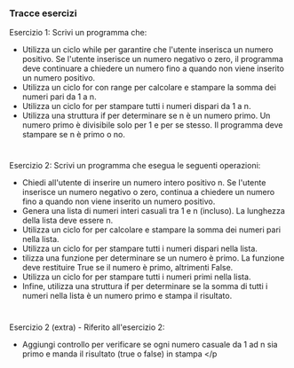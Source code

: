 
<h3 align="left">Tracce esercizi </h3>
<p align="left">
  
Esercizio 1: Scrivi un programma che:
- Utilizza un ciclo while per garantire che l'utente inserisca un numero positivo. Se l'utente inserisce un numero negativo o zero, il programma deve continuare a chiedere un numero fino a quando non viene inserito un numero positivo.
- Utilizza un ciclo for con range per calcolare e stampare la somma dei numeri pari da 1 a n.
- Utilizza un ciclo for per stampare tutti i numeri dispari da 1 a n.
- Utilizza una struttura if per determinare se n è un numero primo. Un numero primo è divisibile solo per 1 e per se stesso. Il programma deve stampare se n è primo o no.

#

Esercizio 2: Scrivi un programma che esegua le seguenti operazioni:
- Chiedi all'utente di inserire un numero intero positivo n. Se l'utente inserisce un numero negativo o zero, continua a chiedere un numero fino a quando non viene inserito un numero positivo.
- Genera una lista di numeri interi casuali tra 1 e n (incluso). La lunghezza della lista deve essere n.
- Utilizza un ciclo for per calcolare e stampare la somma dei numeri pari nella lista.
- Utilizza un ciclo for per stampare tutti i numeri dispari nella lista.
-  tilizza una funzione per determinare se un numero è primo. La funzione deve restituire True se il numero è primo, altrimenti False.
- Utilizza un ciclo for per stampare tutti i numeri primi nella lista.
- Infine, utilizza una struttura if per determinare se la somma di tutti i numeri nella lista è un numero primo e stampa il risultato.

#

Esercizio 2 (extra) - Riferito all'esercizio 2:
- Aggiungi controllo per verificare se ogni numero casuale da 1 ad n sia primo e manda il risultato (true o false) in stampa </p
